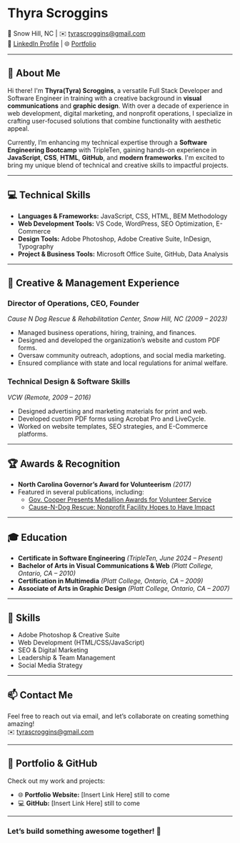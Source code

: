# Thyra Scroggins  
📍 Snow Hill, NC | ✉️ tyrascroggins@gmail.com  
🔗 [LinkedIn Profile](https://www.linkedin.com/in/your-link-here) | 🌐 [Portfolio](https://www.yourportfolio.com)  

---

## 🚀 About Me  
Hi there! I'm **Thyra(Tyra) Scroggins**, a versatile Full Stack Developer and Software Engineer in training with a creative background in **visual communications** and **graphic design**. With over a decade of experience in web development, digital marketing, and nonprofit operations, I specialize in crafting user-focused solutions that combine functionality with aesthetic appeal.  

Currently, I’m enhancing my technical expertise through a **Software Engineering Bootcamp** with TripleTen, gaining hands-on experience in **JavaScript**, **CSS**, **HTML**, **GitHub**, and **modern frameworks**. I'm excited to bring my unique blend of technical and creative skills to impactful projects.

---

## 💻 Technical Skills  
- **Languages & Frameworks:** JavaScript, CSS, HTML, BEM Methodology  
- **Web Development Tools:** VS Code, WordPress, SEO Optimization, E-Commerce  
- **Design Tools:** Adobe Photoshop, Adobe Creative Suite, InDesign, Typography  
- **Project & Business Tools:** Microsoft Office Suite, GitHub, Data Analysis  

---

## 🎨 Creative & Management Experience  
### **Director of Operations, CEO, Founder**  
*Cause N Dog Rescue & Rehabilitation Center, Snow Hill, NC (2009 – 2023)*  
- Managed business operations, hiring, training, and finances.  
- Designed and developed the organization’s website and custom PDF forms.  
- Oversaw community outreach, adoptions, and social media marketing.  
- Ensured compliance with state and local regulations for animal welfare.  

### **Technical Design & Software Skills**  
*VCW (Remote, 2009 – 2016)*  
- Designed advertising and marketing materials for print and web.  
- Developed custom PDF forms using Acrobat Pro and LiveCycle.  
- Worked on website templates, SEO strategies, and E-Commerce platforms.  

---

## 🏆 Awards & Recognition  
- **North Carolina Governor’s Award for Volunteerism** *(2017)*  
- Featured in several publications, including:  
  - [Gov. Cooper Presents Medallion Awards for Volunteer Service](https://governor.nc.gov/news/gov-cooper-presents-medallion-awards-volunteer-service)  
  - [Cause-N-Dog Rescue: Nonprofit Facility Hopes to Have Impact](https://www.reflector.com/news/local/cause-n-dog-rescue-nonprofit-facility-hopes-to-have-impact/article_24095c40-f43a-5e3a-b104-b2d01c7ebd27.html)  

---

## 🎓 Education  
- **Certificate in Software Engineering** *(TripleTen, June 2024 – Present)*  
- **Bachelor of Arts in Visual Communications & Web** *(Platt College, Ontario, CA – 2010)*  
- **Certification in Multimedia** *(Platt College, Ontario, CA – 2009)*  
- **Associate of Arts in Graphic Design** *(Platt College, Ontario, CA – 2007)*  

---

## 🌟 Skills  
- Adobe Photoshop & Creative Suite  
- Web Development (HTML/CSS/JavaScript)  
- SEO & Digital Marketing  
- Leadership & Team Management  
- Social Media Strategy  

---

## 📫 Contact Me  
Feel free to reach out via email, and let’s collaborate on creating something amazing!  
✉️ tyrascroggins@gmail.com  

---

## 📂 Portfolio & GitHub  
Check out my work and projects:  
- 🌐 **Portfolio Website:** [Insert Link Here]  still to come
- 💻 **GitHub:** [Insert Link Here]  still to come

---

### Let’s build something awesome together! 🚀  
